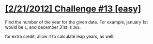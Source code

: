 # [[2/21/2012] Challenge #13 [easy]][1]

Find the number of the year for the given date. For example, january 1st would be `1`, and december 31st is `365`.

for extra credit, allow it to calculate leap years, as well.


[1]: https://www.reddit.com/r/dailyprogrammer/comments/pzo4w/2212012_challenge_13_easy/
